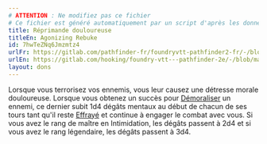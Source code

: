 ```yaml
---
# ATTENTION : Ne modifiez pas ce fichier
# Ce fichier est généré automatiquement par un script d'après les données du module Foundry VTT officiel et de sa traduction
title: Réprimande douloureuse
titleEn: Agonizing Rebuke
id: 7hwTeZNq6Jmzmtz4
urlFr: https://gitlab.com/pathfinder-fr/foundryvtt-pathfinder2-fr/-/blob/master/data/feats/7hwTeZNq6Jmzmtz4.htm
urlEn: https://gitlab.com/hooking/foundry-vtt---pathfinder-2e/-/blob/master/packs/data/feats.db/agonizing-rebuke.json
layout: dons
---
```

Lorsque vous terrorisez vos ennemis, vous leur causez une détresse morale douloureuse. Lorsque vous obtenez un succès pour [Démoraliser](../actions/démoraliser.md) un ennemi, ce dernier subit 1d4 dégâts mentaux au début de chacun de ses tours tant qu'il reste [Effrayé](../conditions/effrayé.md) et continue à engager le combat avec vous. Si vous avez le rang de maître en Intimidation, les dégâts passent à 2d4 et si vous avez le rang légendaire, les dégâts passent à 3d4.
